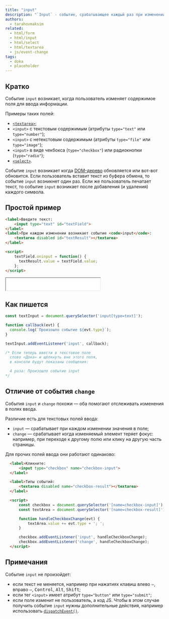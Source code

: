 ```yaml
---
title: "input"
description: "`Input` - событие, срабатывающее каждый раз при изменении значения."
authors:
  - tarahovmaksim
related:
  - html/form
  - html/input
  - html/select
  - html/textarea
  - js/event-change
tags:
  - doka
  - placeholder
---
```


## Кратко

Событие `input` возникает, когда пользователь изменяет содержимое поля для ввода информации.

Примеры таких полей:

- [`<textarea>`](/html/textarea/);
- `<input>` с текстовым содержимым (атрибуты `type="text"` или `type="number"`);
- `<input>` с нетекстовым содержимым (атрибуты `type="file"` или `type="image"`);
- `<input>` в виде чекбокса (`type="checkbox"`) или радиокнопки (`type="radio"`);
- [`<select>`](html/select/).

Событие `input` возникает когда [DOM-дерево](/js/dom/#iz-chego-sostoit-dom) обновляется или вот-вот обновится. Если пользователь вставит текст из буфера обмена, то событие `input` возникнет один раз. Если же пользователь печатает текст, то событие `input` возникает после добавления (и удаления) каждого символа.

## Простой пример

```html
<label>Введите текст:
    <input type="text" id="textField">
</label>
<label>При каждом изменении возникает событие <code>input</code>:
    <textarea disabled id="textResult"></textarea>
</label>

<script>
    textField.oninput = function() {
      textResult.value = textField.value;
    };
</script>
```

<iframe title="Пример работы input" src="demos/index.html" height="40px"></iframe>

## Как пишется

```js
const textInput = document.querySelector('input[type=text]');

function callback(evt) {
  console.log(`Произошло событие ${evt.type}`);
}

textInput.addEventListener('input', callback);

/* Если теперь ввести в текстовое поле
  слово «Дока» и щёлкнуть вне этого поля,
  в консоли будут показаны сообщения:

  4 раза: Произошло событие input
*/
```

## Отличие от события `change`

События `input` и `change` похожи — оба помогают отслеживать изменения в полях ввода.

Различие есть для текстовых полей ввода:
- `input` — срабатывает при каждом изменении значения в поле;
- `change` — срабатывает когда изменяемый элемент теряет фокус: например, при переходе к другому полю или клику на другую часть страницы.

Для прочих полей ввода они работают одинаково:

```html
  <label>Кликните:
      <input type="checkbox" name="checkbox-input">
  </label>

  <label>Типы событий:
      <textarea disabled name="checkbox-result"></textarea>
  </label>

  <script>
      const checkbox = document.querySelector('[name=checkbox-input]');
      const textArea = document.querySelector('[name=checkbox-result]');

      function handleCheckboxChange(evt) {
          textArea.value += evt.type + '; ';
      }

      checkbox.addEventListener('input', handleCheckboxChange);
      checkbox.addEventListener('change', handleCheckboxChange);
  </script>
```

## Примечания

Событие `input` не произойдет:
- если текст не меняется, например при нажатиях клавиш влево <kbd>⇦</kbd>, вправо <kbd>⇨</kbd>, <kbd>Control</kbd>, <kbd>Alt</kbd>, <kbd>Shift</kbd>;
- если тег `<input>` имеет атрибут `type="button"` или `type="submit"`;
- если поле изменит не пользователь, а код JS. Чтобы в этом случае получить событие `input` нужны дополнительные действия, например использовать [`dispatchEvent()`](https://developer.mozilla.org/en-US/docs/Web/API/EventTarget/dispatchEvent).
